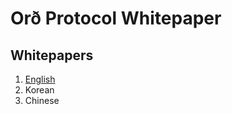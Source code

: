 # Orð Protocol Whitepaper

## Whitepapers

1. [English](https://github.com/thorchain/Resources/blob/master/Whitepapers/Ord-Protocol/whitepaper-en.md)
2. Korean
3. Chinese


